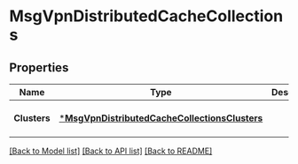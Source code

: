 # MsgVpnDistributedCacheCollections

## Properties
Name | Type | Description | Notes
------------ | ------------- | ------------- | -------------
**Clusters** | [***MsgVpnDistributedCacheCollectionsClusters**](MsgVpnDistributedCacheCollectionsClusters.md) |  | [optional] [default to null]

[[Back to Model list]](../README.md#documentation-for-models) [[Back to API list]](../README.md#documentation-for-api-endpoints) [[Back to README]](../README.md)

